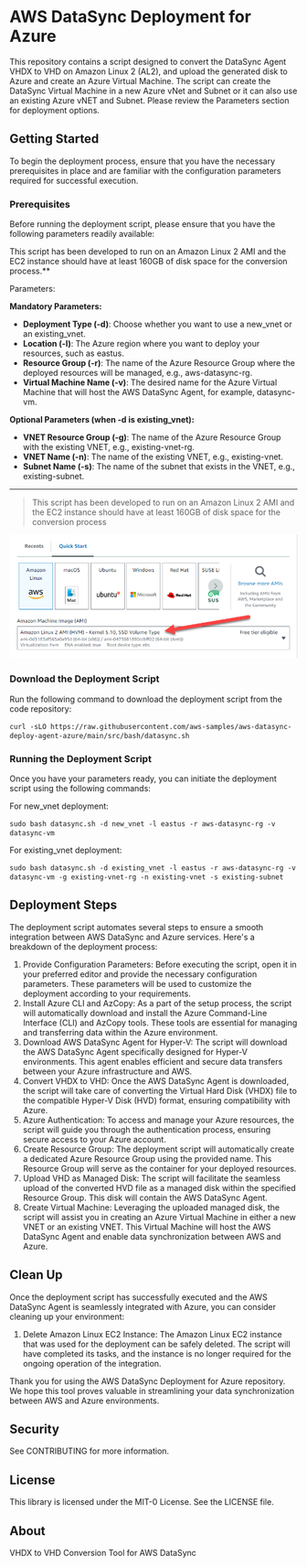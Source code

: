 # AWS DataSync Deployment for Azure

This repository contains a script designed to convert the DataSync Agent VHDX to VHD on Amazon Linux 2 (AL2), and upload the generated disk to Azure and create an Azure Virtual Machine. The script can create the DataSync Virtual Machine in a new Azure vNet and Subnet or it can also use an existing Azure vNET and Subnet. Please review the Parameters section for deployment options.

## Getting Started

To begin the deployment process, ensure that you have the necessary prerequisites in place and are familiar with the configuration parameters required for successful execution.

### Prerequisites

Before running the deployment script, please ensure that you have the following parameters readily available:

This script has been developed to run on an Amazon Linux 2 AMI and the EC2 instance should have at least 160GB of disk space for the conversion process.**

Parameters:

**Mandatory Parameters:**
- **Deployment Type (-d)**: Choose whether you want to use a new_vnet or an existing_vnet.
- **Location (-l)**: The Azure region where you want to deploy your resources, such as eastus.
- **Resource Group (-r)**: The name of the Azure Resource Group where the deployed resources will be managed, e.g., aws-datasync-rg.
- **Virtual Machine Name (-v)**: The desired name for the Azure Virtual Machine that will host the AWS DataSync Agent, for example, datasync-vm.

**Optional Parameters (when -d is existing_vnet):**
- **VNET Resource Group (-g)**: The name of the Azure Resource Group with the existing VNET, e.g., existing-vnet-rg.
- **VNET Name (-n)**: The name of the existing VNET, e.g., existing-vnet.
- **Subnet Name (-s)**: The name of the subnet that exists in the VNET, e.g., existing-subnet.

---

> This script has been developed to run on an Amazon Linux 2 AMI and the EC2 instance should have at least 160GB of disk space for the conversion process

![Amazon EC2 Launch Instance](./docs/datasync.png)


### Download the Deployment Script

Run the following command to download the deployment script from the code repository:

```
curl -sLO https://raw.githubusercontent.com/aws-samples/aws-datasync-deploy-agent-azure/main/src/bash/datasync.sh
```

### Running the Deployment Script

Once you have your parameters ready, you can initiate the deployment script using the following commands:

For new_vnet deployment:
```
sudo bash datasync.sh -d new_vnet -l eastus -r aws-datasync-rg -v datasync-vm
```

For existing_vnet deployment:
```
sudo bash datasync.sh -d existing_vnet -l eastus -r aws-datasync-rg -v datasync-vm -g existing-vnet-rg -n existing-vnet -s existing-subnet
```

## Deployment Steps

The deployment script automates several steps to ensure a smooth integration between AWS DataSync and Azure services. Here's a breakdown of the deployment process:

1. Provide Configuration Parameters: Before executing the script, open it in your preferred editor and provide the necessary configuration parameters. These parameters will be used to customize the deployment according to your requirements.
2. Install Azure CLI and AzCopy: As a part of the setup process, the script will automatically download and install the Azure Command-Line Interface (CLI) and AzCopy tools. These tools are essential for managing and transferring data within the Azure environment.
3. Download AWS DataSync Agent for Hyper-V: The script will download the AWS DataSync Agent specifically designed for Hyper-V environments. This agent enables efficient and secure data transfers between your Azure infrastructure and AWS.
4. Convert VHDX to VHD: Once the AWS DataSync Agent is downloaded, the script will take care of converting the Virtual Hard Disk (VHDX) file to the compatible Hyper-V Disk (HVD) format, ensuring compatibility with Azure.
5. Azure Authentication: To access and manage your Azure resources, the script will guide you through the authentication process, ensuring secure access to your Azure account.
6. Create Resource Group: The deployment script will automatically create a dedicated Azure Resource Group using the provided name. This Resource Group will serve as the container for your deployed resources.
7. Upload VHD as Managed Disk: The script will facilitate the seamless upload of the converted HVD file as a managed disk within the specified Resource Group. This disk will contain the AWS DataSync Agent.
8. Create Virtual Machine: Leveraging the uploaded managed disk, the script will assist you in creating an Azure Virtual Machine in either a new VNET or an existing VNET. This Virtual Machine will host the AWS DataSync Agent and enable data synchronization between AWS and Azure.

## Clean Up

Once the deployment script has successfully executed and the AWS DataSync Agent is seamlessly integrated with Azure, you can consider cleaning up your environment:

1. Delete Amazon Linux EC2 Instance: The Amazon Linux EC2 instance that was used for the deployment can be safely deleted. The script will have completed its tasks, and the instance is no longer required for the ongoing operation of the integration.

Thank you for using the AWS DataSync Deployment for Azure repository. We hope this tool proves valuable in streamlining your data synchronization between AWS and Azure environments.

## Security

See CONTRIBUTING for more information.

## License

This library is licensed under the MIT-0 License. See the LICENSE file.

## About

VHDX to VHD Conversion Tool for AWS DataSync
